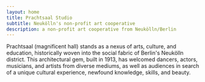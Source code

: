 ```yaml
---
layout: home
title: Prachtsaal Studio
subtitle: Neukölln's non-profit art cooperative
description: a non-profit art cooperative from Neukölln/Berlin
---
```

Prachtsaal (magnificent hall) stands as a nexus of arts, culture, and education, historically woven into the
social fabric of Berlin's Neukölln district. This architectural gem, built in 1913, has welcomed dancers, actors,
musicians, and artists from diverse mediums, as well as audiences in search of a unique cultural experience,
newfound knowledge, skills, and beauty.
